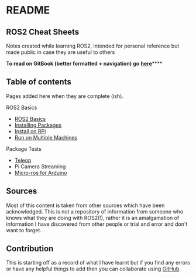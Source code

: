 # README

## ROS2 Cheat Sheets

Notes created while learning ROS2, intended for personal reference but made public in case they are useful to others

**To read on GitBook \(better formatted + navigation\) go** [**here**](https://n-fry.gitbook.io/ros2-notes/)\*\*\*\*

## Table of contents

Pages added here when they are complete \(ish\).

ROS2 Basics

* [ROS2 Basics](ros2-basics-1/ros2-basics.md)
* [Installing Packages](ros2-basics-1/installing-packages.md)
* [Install on RPi](ros2-basics-1/install-on-rpi.md)
* [Run on Multiple Machines](ros2-basics-1/run-on-multiple-platforms.md)

Package Tests 

* [Teleop](package-tests/teleop.md)
* Pi Camera Streaming
* [Micro-ros for Arduino](package-tests/micro-ros-for-arduino-ide.md)



## Sources

Most of this content is taken from other sources which have been acknowledged. This is not a repository of information from someone who knows what they are doing with ROS2\(!\), rather it is an amalgamation of information I have discovered from other people or trial and error and don't want to forget.

## Contribution

This is starting off as a record of what I have learnt but if you find any errors or have any helpful things to add then you can collaborate using [GitHub](https://github.com/nfry321/ROS2_cheat_sheets/).

